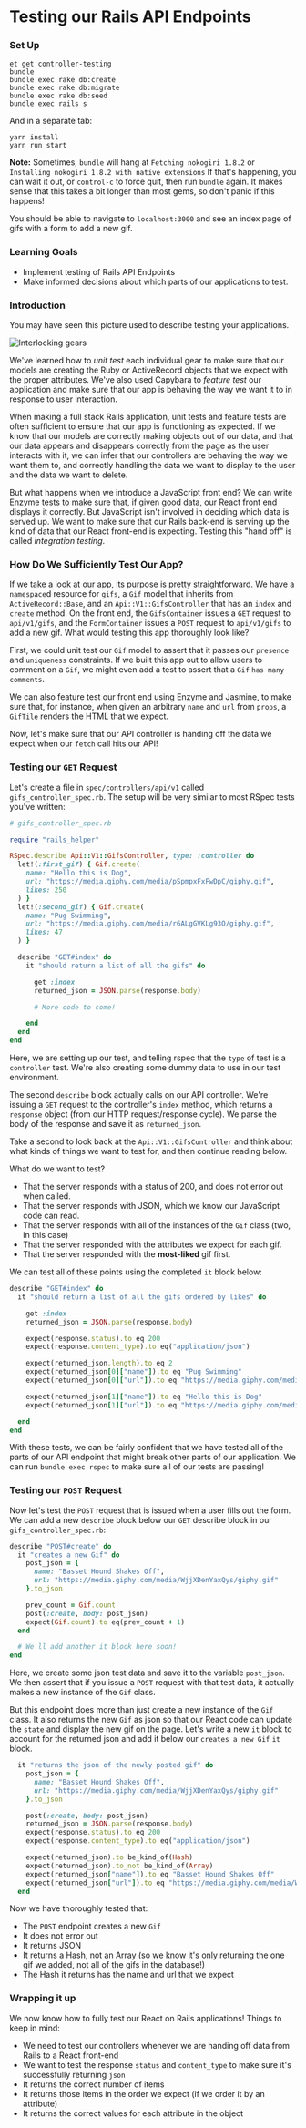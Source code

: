 # Testing our Rails API Endpoints

### Set Up

```no-highlight
et get controller-testing
bundle
bundle exec rake db:create
bundle exec rake db:migrate
bundle exec rake db:seed
bundle exec rails s
```

And in a separate tab:

```no-highlight
yarn install
yarn run start
```

**Note:** Sometimes, `bundle` will hang at `Fetching nokogiri 1.8.2` or `Installing nokogiri 1.8.2 with native extensions` If that's happening, you can wait it out, or `control-c` to force quit, then run `bundle` again. It makes sense that this takes a bit longer than most gems, so don't panic if this happens!

You should be able to navigate to `localhost:3000` and see an index page of gifs with a form to add a new gif.

### Learning Goals

- Implement testing of Rails API Endpoints
- Make informed decisions about which parts of our applications to test.

### Introduction

You may have seen this picture used to describe testing your applications.

![Interlocking gears][gears]

We've learned how to _unit test_ each individual gear to make sure that our models are creating the Ruby or ActiveRecord objects that we expect with the proper attributes. We've also used Capybara to _feature test_ our application and make sure that our app is behaving the way we want it to in response to user interaction.

When making a full stack Rails application, unit tests and feature tests are often sufficient to ensure that our app is functioning as expected. If we know that our models are correctly making objects out of our data, and that our data appears and disappears correctly from the page as the user interacts with it, we can infer that our controllers are behaving the way we want them to, and correctly handling the data we want to display to the user and the data we want to delete.

But what happens when we introduce a JavaScript front end? We can write Enzyme tests to make sure that, if given good data, our React front end displays it correctly. But JavaScript isn't involved in deciding which data is served up. We want to make sure that our Rails back-end is serving up the kind of data that our React front-end is expecting. Testing this "hand off" is called _integration testing_.

### How Do We Sufficiently Test Our App?

If we take a look at our app, its purpose is pretty straightforward. We have a `namespace`d resource for `gifs`, a `Gif` model that inherits from `ActiveRecord::Base`, and an `Api::V1::GifsController` that has an `index` and `create` method. On the front end, the `GifsContainer` issues a `GET` request to `api/v1/gifs`, and the `FormContainer` issues a `POST` request to `api/v1/gifs` to add a new gif. What would testing this app thoroughly look like?

First, we could unit test our `Gif` model to assert that it passes our `presence` and `uniqueness` constraints. If we built this app out to allow users to comment on a `Gif`, we might even add a test to assert that a `Gif` `has many` `comments`.

We can also feature test our front end using Enzyme and Jasmine, to make sure that, for instance, when given an arbitrary `name` and `url` from `props`, a `GifTile` renders the HTML that we expect.

Now, let's make sure that our API controller is handing off the data we expect when our `fetch` call hits our API!

### Testing our `GET` Request

Let's create a file in `spec/controllers/api/v1` called `gifs_controller_spec.rb`. The setup will be very similar to most RSpec tests you've written:

```ruby
# gifs_controller_spec.rb

require "rails_helper"

RSpec.describe Api::V1::GifsController, type: :controller do
  let!(:first_gif) { Gif.create(
    name: "Hello this is Dog",
    url: "https://media.giphy.com/media/pSpmpxFxFwDpC/giphy.gif",
    likes: 250
  ) }
  let!(:second_gif) { Gif.create(
    name: "Pug Swimming",
    url: "https://media.giphy.com/media/r6ALgGVKLg93O/giphy.gif",
    likes: 47
  ) }

  describe "GET#index" do
    it "should return a list of all the gifs" do

      get :index
      returned_json = JSON.parse(response.body)

      # More code to come!

    end
  end
end
```

Here, we are setting up our test, and telling rspec that the `type` of test is a `controller` test. We're also creating some dummy data to use in our test environment.

The second `describe` block actually calls on our API controller.
We're issuing a `GET` request to the controller's `index` method, which returns a
`response` object (from our HTTP request/response cycle). We parse the body of the response and save it as `returned_json`.

Take a second to look back at the `Api::V1::GifsController` and think about what kinds of things we want to test for, and then continue reading below.

What do we want to test?

- That the server responds with a status of 200, and does not error out when called.
- That the server responds with JSON, which we know our JavaScript code can read.
- That the server responds with all of the instances of the `Gif` class (two, in this case)
- That the server responded with the attributes we expect for each gif.
- That the server responded with the **most-liked** gif first.

We can test all of these points using the completed `it` block below:

```ruby
describe "GET#index" do
  it "should return a list of all the gifs ordered by likes" do

    get :index
    returned_json = JSON.parse(response.body)

    expect(response.status).to eq 200
    expect(response.content_type).to eq("application/json")

    expect(returned_json.length).to eq 2
    expect(returned_json[0]["name"]).to eq "Pug Swimming"
    expect(returned_json[0]["url"]).to eq "https://media.giphy.com/media/r6ALgGVKLg93O/giphy.gif"

    expect(returned_json[1]["name"]).to eq "Hello this is Dog"
    expect(returned_json[1]["url"]).to eq "https://media.giphy.com/media/pSpmpxFxFwDpC/giphy.gif"

  end
end

```

With these tests, we can be fairly confident that we have tested all of the parts of our API endpoint that might break other parts of our application. We can run `bundle exec rspec` to make sure all of our tests are passing!

### Testing our `POST` Request

Now let's test the `POST` request that is issued when a user fills out the form. We can add a new `describe` block below our `GET` describe block in our `gifs_controller_spec.rb`:

```ruby
describe "POST#create" do
  it "creates a new Gif" do
    post_json = {
      name: "Basset Hound Shakes Off",
      url: "https://media.giphy.com/media/WjjXDenYaxQys/giphy.gif"
    }.to_json

    prev_count = Gif.count
    post(:create, body: post_json)
    expect(Gif.count).to eq(prev_count + 1)
  end

  # We'll add another it block here soon!
end
```

Here, we create some json test data and save it to the variable `post_json`. We then assert that if you issue a `POST` request with that test data, it actually makes a new instance of the `Gif` class.

But this endpoint does more than just create a new instance of the `Gif` class. It also returns the new `Gif` as json so that our React code can update the `state` and display the new gif on the page. Let's write a new `it` block to account for the returned json and add it below our `creates a new Gif` `it` block.

```ruby
  it "returns the json of the newly posted gif" do
    post_json = {
      name: "Basset Hound Shakes Off",
      url: "https://media.giphy.com/media/WjjXDenYaxQys/giphy.gif"
    }.to_json

    post(:create, body: post_json)
    returned_json = JSON.parse(response.body)
    expect(response.status).to eq 200
    expect(response.content_type).to eq("application/json")

    expect(returned_json).to be_kind_of(Hash)
    expect(returned_json).to_not be_kind_of(Array)
    expect(returned_json["name"]).to eq "Basset Hound Shakes Off"
    expect(returned_json["url"]).to eq "https://media.giphy.com/media/WjjXDenYaxQys/giphy.gif"
  end
```

Now we have thoroughly tested that:

- The `POST` endpoint creates a new `Gif`
- It does not error out
- It returns JSON
- It returns a Hash, not an Array (so we know it's only returning the one gif we added, not all of the gifs in the database!)
- The Hash it returns has the name and url that we expect

### Wrapping it up

We now know how to fully test our React on Rails applications! Things to keep in mind:

- We need to test our controllers whenever we are handing off data from Rails to a React front-end
- We want to test the response `status` and `content_type` to make sure it's successfully returning `json`
- It returns the correct number of items
- It returns those items in the order we expect (if we order it by an attribute)
- It returns the correct values for each attribute in the object

[gears]: https://s3.amazonaws.com/horizon-production/images/Testing+Gears "testing gears"

